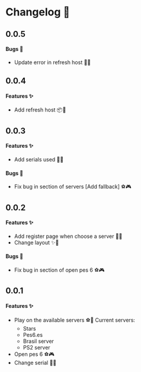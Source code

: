 # Changelog 📃

## 0.0.5

<h4>Bugs 🐞</h4>

  * Update error in refresh host 📃🌟

## 0.0.4

<h4>Features ✨</h4>

  * Add refresh host 📦🌌

## 0.0.3

<h4>Features ✨</h4>

  * Add serials used 📃✨

<h4>Bugs 🐞</h4>

  * Fix bug in section of servers [Add fallback] ⚽🎮
  
## 0.0.2

<h4>Features ✨</h4>

  * Add register page when choose a server 📃🌟
  * Change layout ✨🌠

<h4>Bugs 🐞</h4>

  * Fix bug in section of open pes 6 ⚽🎮

## 0.0.1

<h4>Features ✨</h4>

  * Play on the available servers ⚽🌟
    Current servers:
      - Stars
      - Pes6.es
      - Brasil server
      - PS2 server
  * Open pes 6 ⚽🎮
  * Change serial 📃✨

